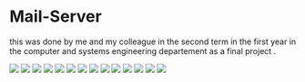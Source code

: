 # Mail-Server
this was done by me and my colleague in the second term in the first year in the computer and systems engineering departement as a final project .

![](Screen%20Shots/1.PNG)
![](Screen%20Shots/signing%20up.PNG)
![](Screen%20Shots/during%20signing%20up%20process.PNG)
![](Screen%20Shots/main%20menu.PNG)
![](Screen%20Shots/viewing%20e-mails.PNG)
![](Screen%20Shots/sending%20an%20e-mail.PNG)
![](Screen%20Shots/during%20the%20sending%20process.PNG)
![](Screen%20Shots/viewing%20e-mail%201.PNG)
![](Screen%20Shots/sending%20an%20attachment%20(a%20photo).PNG)
![](Screen%20Shots/choosing%20attachments.PNG)
![](Screen%20Shots/viewing%20e-mail%202%20(with%20the%20photo%20attachment).PNG)
![](Screen%20Shots/the%20two%20e-mails%20were%20sent%20successfully.PNG)
![](Screen%20Shots/deleting%20an%20e-mail.PNG)
![](Screen%20Shots/trash.PNG)

